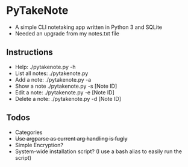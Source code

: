 # PyTakeNote #
- A simple CLI notetaking app written in Python 3 and SQLite
- Needed an upgrade from my notes.txt file

## Instructions
- Help:
    ./pytakenote.py -h
- List all notes:
    ./pytakenote.py
- Add a note:
    ./pytakenote.py -a 
- Show a note
    ./pytakenote.py -s [Note ID]
- Edit a note:
    ./pytakenote.py -e [Note ID]
- Delete a note:
    ./pytakenote.py -d [Note ID]

## Todos
- Categories
- <del>Use argparse as current arg handling is fugly</del>
- Simple Encryption?
- System-wide installation script? (I use a bash alias to easily run the script)

